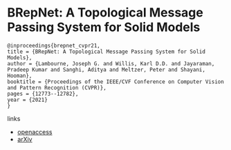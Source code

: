 # BRepNet: A Topological Message Passing System for Solid Models

```
@inproceedings{brepnet_cvpr21,
title = {BRepNet: A Topological Message Passing System for Solid Models},
author = {Lambourne, Joseph G. and Willis, Karl D.D. and Jayaraman, Pradeep Kumar and Sanghi, Aditya and Meltzer, Peter and Shayani, Hooman},
booktitle = {Proceedings of the IEEE/CVF Conference on Computer Vision and Pattern Recognition (CVPR)},
pages = {12773--12782},
year = {2021}
}
```
links
- [openaccess](http://openaccess.thecvf.com//content/CVPR2021/html/Lambourne_BRepNet_A_Topological_Message_Passing_System_for_Solid_Models_CVPR_2021_paper.html)
- [arXiv](https://arxiv.org/abs/2104.00706)
